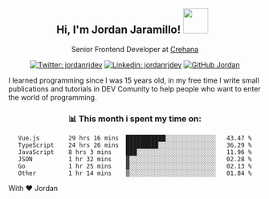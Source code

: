 <div align="center">
<h2 style="margin-right:10px;">Hi, I'm Jordan Jaramillo! <img src="https://media.giphy.com/media/Wj7lNjMNDxSmc/source.gif" width="50" > </h2>

<p>Senior Frontend Developer at <a href="https://www.crehana.com/">Crehana</a></p>

[![Twitter: jordanrjdev](https://img.shields.io/twitter/follow/jordanrjdev?style=social)](https://twitter.com/jordanrjdev)
[![Linkedin: jordanrjdev](https://img.shields.io/badge/-jordanrjdev-blue?style=flat-square&logo=Linkedin&logoColor=white&link=https://www.linkedin.com/in/jordanrjdev/)](https://www.linkedin.com/in/jordanrjdev/)
[![GitHub Jordan](https://img.shields.io/github/followers/jnadroj?label=follow&style=social)](https://github.com/jnadroj)

</div>
I learned programming since I was 15 years old, in my free time I write small publications and tutorials in DEV Comunity to help people who want to enter the world of programming.

<div align="center">

### 📊 **This month i spent my time on:**

<!--START_SECTION:waka-->

```text
Vue.js        29 hrs 16 mins  ███████████░░░░░░░░░░░░░░   43.47 %
TypeScript    24 hrs 26 mins  █████████░░░░░░░░░░░░░░░░   36.29 %
JavaScript    8 hrs 3 mins    ███░░░░░░░░░░░░░░░░░░░░░░   11.96 %
JSON          1 hr 32 mins    ▓░░░░░░░░░░░░░░░░░░░░░░░░   02.28 %
Go            1 hr 25 mins    ▓░░░░░░░░░░░░░░░░░░░░░░░░   02.13 %
Other         1 hr 14 mins    ▒░░░░░░░░░░░░░░░░░░░░░░░░   01.84 %
```

<!--END_SECTION:waka-->

</div>

With ❤️ Jordan
